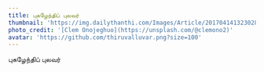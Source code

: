 ```yaml
---
title: புகழேந்திப் புலவர்
thumbnail: 'https://img.dailythanthi.com/Images/Article/201704141323028095_Queen-antappurattu-The-song-ottakkuttar_SECVPF.gif'
photo_credit: '[Clem Onojeghuo](https://unsplash.com/@clemono2)'
avatar: 'https://github.com/thiruvalluvar.png?size=100'
---
```


புகழேந்திப் புலவர்